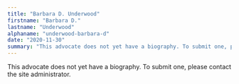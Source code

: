 ```yaml
---
title: "Barbara D. Underwood"
firstname: "Barbara D."
lastname: "Underwood"
alphaname: "underwood-barbara-d"
date: "2020-11-30"
summary: "This advocate does not yet have a biography. To submit one, please contact the site administrator."
---
```

This advocate does not yet have a biography. To submit one, please contact the site administrator.

